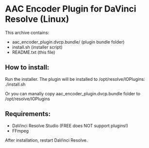 AAC Encoder Plugin for DaVinci Resolve (Linux)
===============================================

This archive contains:
- aac_encoder_plugin.dvcp.bundle/ (plugin bundle folder)
- install.sh (installer script)
- README.txt (this file)

How to install:
---------------
Run the installer. The plugin will be installed to /opt/resolve/IOPlugins:
   ./install.sh

Or you can manally copy aac_encoder_plugin.dvcp.bundle folder to /opt/resolve/IOPlugins


Requirements:
-------------
- DaVinci Resolve Studio (FREE does NOT support plugins!)
- FFmpeg

After installation, restart DaVinci Resolve.
